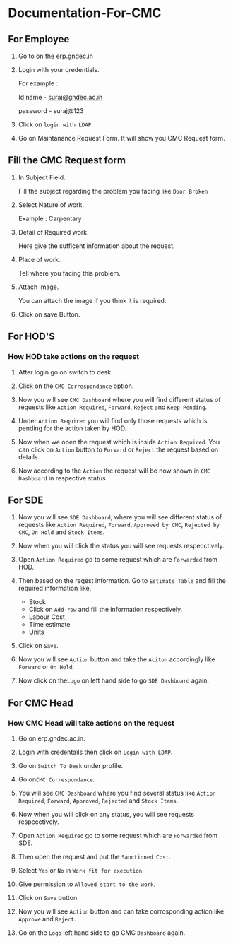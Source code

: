# Documentation-For-CMC

## For Employee 

1. Go to on the erp.gndec.in

2. Login with your credentials.
   
   For example : 
   
   Id name - suraj@gndec.ac.in
   
   password - suraj@123 
   
4. Click on `login with LDAP`.

5. Go on Maintanance Request Form. It will show you CMC Request form.

## Fill the CMC Request form 

1. In Subject Field. 

   Fill the subject regarding the problem you facing like `Door Broken` 
   
2. Select Nature of work.
   
   Example : Carpentary 
   
3. Detail of Required work. 

   Here give the sufficent information about the request.
   
4. Place of work.
 
   Tell where you facing this problem.
   
5. Attach image.

   You can attach the image if you think it is required.
   
6. Click on save Button.


## For HOD'S


### How HOD take actions on the request

1. After login go on switch to desk.

2. Click on the `CMC Correspondance` option.

3. Now you will see `CMC Dashboard` where you will find different status of requests like `Action Required`, `Forward`, `Reject` and `Keep Pending`.

4. Under `Action Required` you will find only those requests which is pending for the action taken by HOD.

5. Now when we open the request which is inside `Action Required`. You can click on `Action` button to `Forward` or `Reject` the request based on  details.

6. Now according to the `Action` the request will be now shown in `CMC Dashboard` in respective status.


## For SDE

1. Now you will see `SDE Dashboard`, where you will see different status of requests like `Action Required`, `Forward`, `Approved by CMC`, `Rejected by CMC`, `On Hold` and `Stock Items`.

2. Now when you will click the status you will see requests respecctively.

3. Open `Action Required` go to some request which are `Forwarded` from HOD.

4. Then based on the reqest information. Go to `Estimate Table` and fill the required information like.
   - Stock
   - Click on `Add row` and fill the information respectively.
   - Labour Cost
   - Time estimate
   - Units
   
10. Click on `Save`.

11. Now you will see `Action` button and take the `Aciton` accordingly like `Forward` or `On Hold`.

12. Now click on the`Logo` on left hand side to go `SDE Dashboard` again.

## For CMC Head

### How CMC Head will take actions on the request

1. Go on erp.gndec.ac.in.

2. Login with credentails then click on `Login with LDAP`.

4. Go on `Switch To Desk` under profile.

5. Go on`CMC Correspondance`.

3. You will see `CMC Dashboard` where you find several status like `Action Required`, `Forward`, `Approved`, `Rejected` and `Stock Items`.

4. Now when you will click on any status, you will see requests respecctively.

5. Open `Action Required` go to some request which are `Forwarded` from SDE.

6.  Then open the request and put the `Sanctioned Cost`.

7. Select `Yes` or `No` in `Work fit for execution`.

8. Give permission to `Allowed start to the work`.

9. Click on `Save` button.

10. Now you will see `Action` button and can take corrosponding action like `Approve` and `Reject`.

11. Go on the `Logo` left hand side to go CMC `Dashboard` again.
